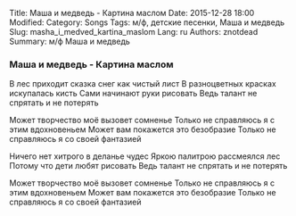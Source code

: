 Title: Маша и медведь - Картина маслом
Date: 2015-12-28 18:00
Modified: 
Category: Songs
Tags: м/ф,  детские песенки,  Маша и медведь
Slug: masha_i_medved_kartina_maslom
Lang: ru
Authors: znotdead
Summary: м/ф Маша и медведь

### Маша и медведь - Картина маслом

В лес приходит сказка снег как чистый лист
В разноцветных красках искупалась кисть
Сами начинают руки рисовать
Ведь талант не спрятать и не потерять

Может творчество моё вызовет сомненье
Только не справляюсь я с этим вдохновеньем
Может вам покажется это безобразие
Только не справляюсь я со своей фантазией

Ничего нет хитрого в деланье чудес
Яркою палитрою рассмеялся лес
Потому что дети любят рисовать
Ведь талант не спрятать и не потерять

Может творчество моё вызовет сомненье
Только не справляюсь я с этим вдохновеньем
Может вам покажется это безобразие
Только не справляюсь я со своей фантазией